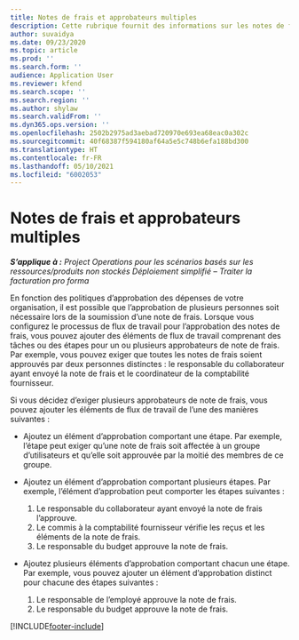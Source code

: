 ```yaml
---
title: Notes de frais et approbateurs multiples
description: Cette rubrique fournit des informations sur les notes de frais qui nécessitent l’approbation de plusieurs personnes.
author: suvaidya
ms.date: 09/23/2020
ms.topic: article
ms.prod: ''
ms.search.form: ''
audience: Application User
ms.reviewer: kfend
ms.search.scope: ''
ms.search.region: ''
ms.author: shylaw
ms.search.validFrom: ''
ms.dyn365.ops.version: ''
ms.openlocfilehash: 2502b2975ad3aebad720970e693ea68eac0a302c
ms.sourcegitcommit: 40f68387f594180af64a5e5c748b6efa188bd300
ms.translationtype: HT
ms.contentlocale: fr-FR
ms.lasthandoff: 05/10/2021
ms.locfileid: "6002053"
---
```

# <a name="expense-reports-and-multiple-approvers"></a>Notes de frais et approbateurs multiples

_**S’applique à :** Project Operations pour les scénarios basés sur les ressources/produits non stockés Déploiement simplifié – Traiter la facturation pro forma_

En fonction des politiques d’approbation des dépenses de votre organisation, il est possible que l’approbation de plusieurs personnes soit nécessaire lors de la soumission d’une note de frais. Lorsque vous configurez le processus de flux de travail pour l’approbation des notes de frais, vous pouvez ajouter des éléments de flux de travail comprenant des tâches ou des étapes pour un ou plusieurs approbateurs de note de frais. Par exemple, vous pouvez exiger que toutes les notes de frais soient approuvés par deux personnes distinctes : le responsable du collaborateur ayant envoyé la note de frais et le coordinateur de la comptabilité fournisseur.

Si vous décidez d’exiger plusieurs approbateurs de note de frais, vous pouvez ajouter les éléments de flux de travail de l’une des manières suivantes :

- Ajoutez un élément d’approbation comportant une étape. Par exemple, l’étape peut exiger qu’une note de frais soit affectée à un groupe d’utilisateurs et qu’elle soit approuvée par la moitié des membres de ce groupe.
- Ajoutez un élément d’approbation comportant plusieurs étapes. Par exemple, l’élément d’approbation peut comporter les étapes suivantes :

    1. Le responsable du collaborateur ayant envoyé la note de frais l’approuve.
    2. Le commis à la comptabilité fournisseur vérifie les reçus et les éléments de la note de frais.
    3. Le responsable du budget approuve la note de frais.

- Ajoutez plusieurs éléments d’approbation comportant chacun une étape. Par exemple, vous pouvez ajouter un élément d’approbation distinct pour chacune des étapes suivantes :

    1. Le responsable de l’employé approuve la note de frais.
    2. Le responsable du budget approuve la note de frais.


[!INCLUDE[footer-include](../includes/footer-banner.md)]